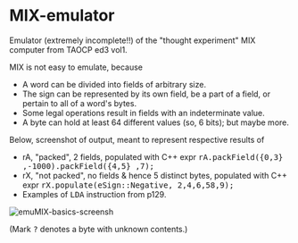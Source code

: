 # MIX-emulator
Emulator (extremely incomplete!!) of the "thought experiment" MIX computer from TAOCP ed3 vol1.

MIX is not easy to emulate, because
<ul>
  <li>A word can be divided into fields of arbitrary size.</li>
  <li>The sign can be represented by its own field, be a part of a field, or pertain to all of a word's bytes.</li>
  <li>Some legal operations result in fields with an indeterminate value.</li>
  <li>A byte can hold at least 64 different values (so, 6 bits); but maybe more.</li>
</ul>

Below, screenshot of output, meant to represent respective results of
<ul>
  <li>rA, "packed", 2 fields, populated with C++ expr <tt>rA.packField({0,3} ,-1000).packField({4,5} ,7);</tt></li>
  <li>rX, "not packed", no fields & hence 5 distinct bytes, populated with C++ expr <tt>rX.populate(eSign::Negative, 2,4,6,58,9);</tt></li>
  <li>Examples of <tt>LDA</tt> instruction from p129.</li>
</ul>

![emuMIX-basics-screensh](https://github.com/user-attachments/assets/49b5b2f1-af62-47e8-b87b-4a3bca80e5e4)

(Mark <tt>?</tt> denotes a byte with unknown contents.)
